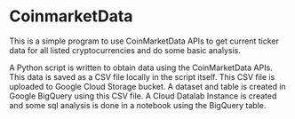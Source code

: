 # CoinmarketData
This is a simple program to use CoinMarketData APIs to get current ticker data for all listed cryptocurrencies and do some basic analysis. 

A Python script is written to obtain data using the CoinMarketData APIs. This data is saved as a CSV file locally in the script itself. This CSV file is uploaded to Google Cloud Storage bucket. A dataset and table is created in Google BigQuery using this CSV file. A Cloud Datalab Instance is created and some sql analysis is done in a notebook using the BigQuery table.
